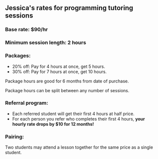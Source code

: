 
## Jessica's rates for programming tutoring sessions

### Base rate: $90/hr

### Minimum session length: 2 hours

### Packages:

 * 20% off: Pay for 4 hours at once, get 5 hours.
 * 30% off: Pay for 7 hours at once, get 10 hours.

Package hours are good for 6 months from date of purchase.

Package hours can be split between any number of sessions.

### Referral program:

 * Each referred student will get their first 4 hours at half price.
 * For each person you refer who completes their first 4 hours, **your hourly rate drops by $10 for 12 months!**

### Pairing:

Two students may attend a lesson together for the same price as a single student.


